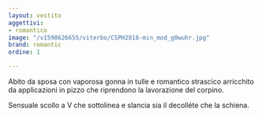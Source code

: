 ```yaml
---
layout: vestito
aggettivi:
- romantico
image: "/v1598626655/viterbo/CSPH2818-min_mod_g0wuhr.jpg"
brand: romantic
ordine: 1

---
```

Abito da sposa con vaporosa gonna in tulle e romantico strascico arricchito da applicazioni in pizzo che riprendono la lavorazione del corpino.

Sensuale scollo a V che sottolinea e slancia sia il decolléte che la schiena.